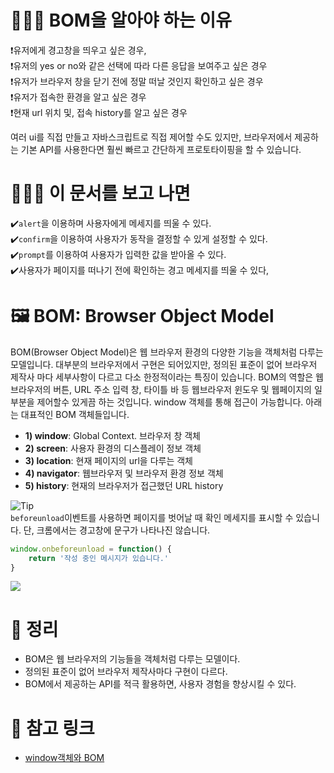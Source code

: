 # 🧑🏼‍🚀 BOM을 알아야 하는 이유

❗유저에게 경고창을 띄우고 싶은 경우,  
❗유저의 yes or no와 같은 선택에 따라 다른 응답을 보여주고 싶은 경우  
❗유저가 브라우저 창을 닫기 전에 정말 떠날 것인지 확인하고 싶은 경우  
❗유저가 접속한 환경을 알고 싶은 경우  
❗현재 url 위치 및, 접속 history를 알고 싶은 경우

여러 ui를 직접 만들고 자바스크립트로 직접 제어할 수도 있지만, 브라우저에서 제공하는 기본 API를 사용한다면 훨씬 빠르고 간단하게 프로토타이핑을 할 수 있습니다.

# 🙋🏻‍♂️ 이 문서를 보고 나면

✔️`alert`을 이용하며 사용자에게 메세지를 띄울 수 있다.  
✔️`confirm`을 이용하여 사용자가 동작을 결정할 수 있게 설정할 수 있다.  
✔️`prompt`를 이용하여 사용자가 입력한 값을 받아올 수 있다.  
✔️사용자가 페이지를 떠나기 전에 확인하는 경고 메세지를 띄울 수 있다,

# 🖼️ BOM: Browser Object Model

BOM(Browser Object Model)은 웹 브라우저 환경의 다양한 기능을 객체처럼 다루는 모델입니다. 대부분의 브라우저에서 구현은 되어있지만, 정의된 표준이 없어 브라우저 제작사 마다 세부사항이 다르고 다소 한정적이라는 특징이 있습니다. BOM의 역할은 웹 브라우저의 버튼, URL 주소 입력 창, 타이틀 바 등 웹브라우저 윈도우 및 웹페이지의 일부분을 제어할수 있게끔 하는 것입니다. window 객체를 통해 접근이 가능합니다. 아래는 대표적인 BOM 객체들입니다.

- **1) window**: Global Context. 브라우저 창 객체
- **2) screen**: 사용자 환경의 디스플레이 정보 객체
- **3) location**: 현재 페이지의 url을 다루는 객체
- **4) navigator**: 웹브라우저 및 브라우저 환경 정보 객체
- **5) history**: 현재의 브라우저가 접근했던 URL history

![Tip](https://img.shields.io/static/v1.svg?label=&message=Tip&style=flat-square&color=673ab8)  
`beforeunload`이벤트를 사용하면 페이지를 벗어날 때 확인 메세지를 표시할 수 있습니다. 단, 크롬에서는 경고창에 문구가 나타나진 않습니다.

```javascript
window.onbeforeunload = function() {
    return '작성 중인 메시지가 있습니다.'
}

```

![](https://techcourse-storage.s3.ap-northeast-2.amazonaws.com/2020-04-21T15:31:35.512%E1%84%89%E1%85%B3%E1%84%8F%E1%85%B3%E1%84%85%E1%85%B5%E1%86%AB%E1%84%89%E1%85%A3%E1%86%BA%202020-04-21%20%E1%84%8B%E1%85%A9%E1%84%92%E1%85%AE%203.31.25.png)

# 📘 정리

- BOM은 웹 브라우저의 기능들을 객체처럼 다루는 모델이다.
- 정의된 표준이 없어 브라우저 제작사마다 구현이 다르다.
- BOM에서 제공하는 API를 적극 활용하면, 사용자 경험을 향상시킬 수 있다.

# 🔗 참고 링크

- [window객체와 BOM](https://www.zerocho.com/category/JavaScript/post/573b321aa54b5e8427432946)